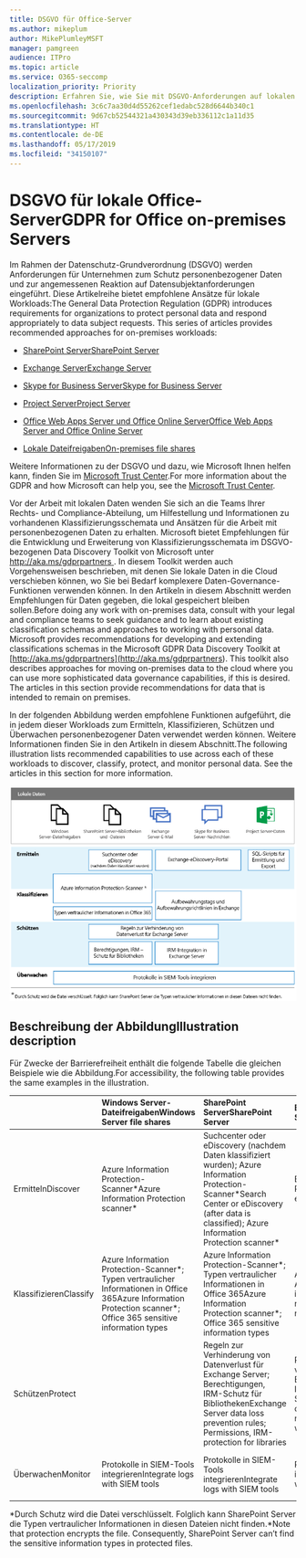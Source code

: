 ```yaml
---
title: DSGVO für Office-Server
ms.author: mikeplum
author: MikePlumleyMSFT
manager: pamgreen
audience: ITPro
ms.topic: article
ms.service: O365-seccomp
localization_priority: Priority
description: Erfahren Sie, wie Sie mit DSGVO-Anforderungen auf lokalen Office-Servern umgehen.
ms.openlocfilehash: 3c6c7aa30d4d55262cef1edabc528d6644b340c1
ms.sourcegitcommit: 9d67cb52544321a430343d39eb336112c1a11d35
ms.translationtype: HT
ms.contentlocale: de-DE
ms.lasthandoff: 05/17/2019
ms.locfileid: "34150107"
---
```

# <a name="gdpr-for-office-on-premises-servers"></a><span data-ttu-id="009d2-103">DSGVO für lokale Office-Server</span><span class="sxs-lookup"><span data-stu-id="009d2-103">GDPR for Office on-premises Servers</span></span>

<span data-ttu-id="009d2-p101">Im Rahmen der Datenschutz-Grundverordnung (DSGVO) werden Anforderungen für Unternehmen zum Schutz personenbezogener Daten und zur angemessenen Reaktion auf Datensubjektanforderungen eingeführt. Diese Artikelreihe bietet empfohlene Ansätze für lokale Workloads:</span><span class="sxs-lookup"><span data-stu-id="009d2-p101">The General Data Protection Regulation (GDPR) introduces requirements for organizations to protect personal data and respond appropriately to data subject requests. This series of articles provides recommended approaches for on-premises workloads:</span></span>

-   [<span data-ttu-id="009d2-106">SharePoint Server</span><span class="sxs-lookup"><span data-stu-id="009d2-106">SharePoint Server</span></span>](gdpr-for-sharepoint-server.md)

-   [<span data-ttu-id="009d2-107">Exchange Server</span><span class="sxs-lookup"><span data-stu-id="009d2-107">Exchange Server</span></span>](gdpr-for-exchange-server.md)

-   [<span data-ttu-id="009d2-108">Skype for Business Server</span><span class="sxs-lookup"><span data-stu-id="009d2-108">Skype for Business Server</span></span>](gdpr-for-skype-for-business-server.md)

-   [<span data-ttu-id="009d2-109">Project Server</span><span class="sxs-lookup"><span data-stu-id="009d2-109">Project Server</span></span>](gdpr-for-project-server.md)

-   [<span data-ttu-id="009d2-110">Office Web Apps Server und Office Online Server</span><span class="sxs-lookup"><span data-stu-id="009d2-110">Office Web Apps Server and Office Online Server</span></span>](gdpr-for-office-online-server.md)

-   [<span data-ttu-id="009d2-111">Lokale Dateifreigaben</span><span class="sxs-lookup"><span data-stu-id="009d2-111">On-premises file shares</span></span>](gdpr-for-on-premises-file-shares.md)

<span data-ttu-id="009d2-112">Weitere Informationen zu der DSGVO und dazu, wie Microsoft Ihnen helfen kann, finden Sie im [Microsoft Trust Center](https://www.microsoft.com/en-us/TrustCenter/Privacy/gdpr/default.aspx).</span><span class="sxs-lookup"><span data-stu-id="009d2-112">For more information about the GDPR and how Microsoft can help you, see the [Microsoft Trust Center](https://www.microsoft.com/en-us/TrustCenter/Privacy/gdpr/default.aspx).</span></span>

<span data-ttu-id="009d2-p102">Vor der Arbeit mit lokalen Daten wenden Sie sich an die Teams Ihrer Rechts- und Compliance-Abteilung, um Hilfestellung und Informationen zu vorhandenen Klassifizierungsschemata und Ansätzen für die Arbeit mit personenbezogenen Daten zu erhalten. Microsoft bietet Empfehlungen für die Entwicklung und Erweiterung von Klassifizierungsschemata im DSGVO-bezogenen Data Discovery Toolkit von Microsoft unter [ http://aka.ms/gdprpartners ](<http://aka.ms/gdprpartners>). In diesem Toolkit werden auch Vorgehensweisen beschrieben, mit denen Sie lokale Daten in die Cloud verschieben können, wo Sie bei Bedarf komplexere Daten-Governance-Funktionen verwenden können. In den Artikeln in diesem Abschnitt werden Empfehlungen für Daten gegeben, die lokal gespeichert bleiben sollen.</span><span class="sxs-lookup"><span data-stu-id="009d2-p102">Before doing any work with on-premises data, consult with your legal and compliance teams to seek guidance and to learn about existing classification schemas and approaches to working with personal data. Microsoft provides recommendations for developing and extending classifications schemas in the Microsoft GDPR Data Discovery Toolkit at [http://aka.ms/gdprpartners](<http://aka.ms/gdprpartners>). This toolkit also describes approaches for moving on-premises data to the cloud where you can use more sophisticated data governance capabilities, if this is desired. The articles in this section provide recommendations for data that is intended to remain on premises.</span></span>

<span data-ttu-id="009d2-p103">In der folgenden Abbildung werden empfohlene Funktionen aufgeführt, die in jedem dieser Workloads zum Ermitteln, Klassifizieren, Schützen und Überwachen personenbezogener Daten verwendet werden können. Weitere Informationen finden Sie in den Artikeln in diesem Abschnitt.</span><span class="sxs-lookup"><span data-stu-id="009d2-p103">The following illustration lists recommended capabilities to use across each of these workloads to discover, classify, protect, and monitor personal data. See the articles in this section for more information.</span></span>

![](media/gdpr-for-office-servers-image1.png)

## <a name="illustration-description"></a><span data-ttu-id="009d2-119">Beschreibung der Abbildung</span><span class="sxs-lookup"><span data-stu-id="009d2-119">Illustration description</span></span>

<span data-ttu-id="009d2-120">Für Zwecke der Barrierefreiheit enthält die folgende Tabelle die gleichen Beispiele wie die Abbildung.</span><span class="sxs-lookup"><span data-stu-id="009d2-120">For accessibility, the following table provides the same examples in the illustration.</span></span>

|             |<span data-ttu-id="009d2-121">Windows Server-Dateifreigaben</span><span class="sxs-lookup"><span data-stu-id="009d2-121">Windows Server file shares</span></span>|<span data-ttu-id="009d2-122">SharePoint Server</span><span class="sxs-lookup"><span data-stu-id="009d2-122">SharePoint Server</span></span>|<span data-ttu-id="009d2-123">Exchange Server</span><span class="sxs-lookup"><span data-stu-id="009d2-123">Exchange Server</span></span>|<span data-ttu-id="009d2-124">Skype for Business</span><span class="sxs-lookup"><span data-stu-id="009d2-124">Skype for Business</span></span>|<span data-ttu-id="009d2-125">Project Server</span><span class="sxs-lookup"><span data-stu-id="009d2-125">Project Server</span></span>|
|:------------|:-------------------------|:----------------|:--------------|:-----------------|:-------------|
|<span data-ttu-id="009d2-126">Ermitteln</span><span class="sxs-lookup"><span data-stu-id="009d2-126">Discover</span></span>|<span data-ttu-id="009d2-127">Azure Information Protection-Scanner\*</span><span class="sxs-lookup"><span data-stu-id="009d2-127">Azure Information Protection scanner\*</span></span>|<span data-ttu-id="009d2-128">Suchcenter oder eDiscovery (nachdem Daten klassifiziert wurden); Azure Information Protection-Scanner\*</span><span class="sxs-lookup"><span data-stu-id="009d2-128">Search Center or eDiscovery (after data is classified); Azure Information Protection scanner\*</span></span>|<span data-ttu-id="009d2-129">Exchange-eDiscovery-Portal</span><span class="sxs-lookup"><span data-stu-id="009d2-129">Exchange eDiscovery Portal</span></span>|<span data-ttu-id="009d2-130">Exchange-eDiscovery-Portal</span><span class="sxs-lookup"><span data-stu-id="009d2-130">Exchange eDiscovery portal</span></span>|<span data-ttu-id="009d2-131">SQL-Skripts für Ermittlung und Export</span><span class="sxs-lookup"><span data-stu-id="009d2-131">SQL scripts for discovery and exporting</span></span>|
|<span data-ttu-id="009d2-132">Klassifizieren</span><span class="sxs-lookup"><span data-stu-id="009d2-132">Classify</span></span>|<span data-ttu-id="009d2-133">Azure Information Protection-Scanner\*; Typen vertraulicher Informationen in Office 365</span><span class="sxs-lookup"><span data-stu-id="009d2-133">Azure Information Protection scanner\*; Office 365 sensitive information types</span></span>|<span data-ttu-id="009d2-134">Azure Information Protection-Scanner\*; Typen vertraulicher Informationen in Office 365</span><span class="sxs-lookup"><span data-stu-id="009d2-134">Azure Information Protection scanner\*; Office 365 sensitive information types</span></span>|<span data-ttu-id="009d2-135">Aufbewahrungstags und Aufbewahrungsrichtlinien in Exchange</span><span class="sxs-lookup"><span data-stu-id="009d2-135">Exchange retention tags and retention policies</span></span>|<span data-ttu-id="009d2-136">Aufbewahrungstags und Aufbewahrungsrichtlinien in Exchange</span><span class="sxs-lookup"><span data-stu-id="009d2-136">Exchange retention tags and retention policies</span></span>||
|<span data-ttu-id="009d2-137">Schützen</span><span class="sxs-lookup"><span data-stu-id="009d2-137">Protect</span></span>||<span data-ttu-id="009d2-138">Regeln zur Verhinderung von Datenverlust für Exchange Server; Berechtigungen, IRM-Schutz für Bibliotheken</span><span class="sxs-lookup"><span data-stu-id="009d2-138">Exchange Server data loss prevention rules; Permissions, IRM-protection for libraries</span></span>|<span data-ttu-id="009d2-139">Regeln zur Verhinderung von Datenverlust für Exchange Server; IRM-Integration in Exchange Server</span><span class="sxs-lookup"><span data-stu-id="009d2-139">Exchange Server data loss prevention rules; IRM integration with Exchange Server</span></span>|||
|<span data-ttu-id="009d2-140">Überwachen</span><span class="sxs-lookup"><span data-stu-id="009d2-140">Monitor</span></span>|<span data-ttu-id="009d2-141">Protokolle in SIEM-Tools integrieren</span><span class="sxs-lookup"><span data-stu-id="009d2-141">Integrate logs with SIEM tools</span></span>|<span data-ttu-id="009d2-142">Protokolle in SIEM-Tools integrieren</span><span class="sxs-lookup"><span data-stu-id="009d2-142">Integrate logs with SIEM tools</span></span>|<span data-ttu-id="009d2-143">Protokolle in SIEM-Tools integrieren</span><span class="sxs-lookup"><span data-stu-id="009d2-143">Integrate logs with SIEM tools</span></span>|<span data-ttu-id="009d2-144">Protokolle in SIEM-Tools integrieren</span><span class="sxs-lookup"><span data-stu-id="009d2-144">Integrate logs with SIEM tools</span></span>|<span data-ttu-id="009d2-145">Protokolle in SIEM-Tools integrieren</span><span class="sxs-lookup"><span data-stu-id="009d2-145">Integrate logs with SIEM tools</span></span>|

<span data-ttu-id="009d2-p104">\*Durch Schutz wird die Datei verschlüsselt. Folglich kann SharePoint Server die Typen vertraulicher Informationen in diesen Dateien nicht finden.</span><span class="sxs-lookup"><span data-stu-id="009d2-p104">\*Note that protection encrypts the file. Consequently, SharePoint Server can’t find the sensitive information types in protected files.</span></span>
